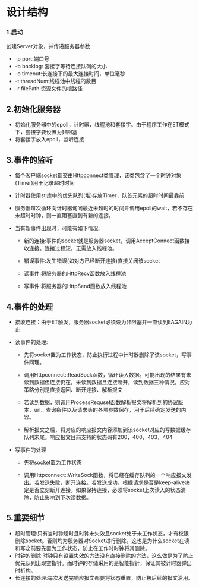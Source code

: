 # 设计结构

### 1.启动

  创建Server对象，并传递服务器参数

* -p 	port:端口号
* -b     backlog: 套接字等待连接队列的大小
* -o     timeout:长连接下的最大连接时间，单位毫秒
* -t      threadNum:线程池中线程的数目
* -r      filePath:资源文件的根路径

## 2.初始化服务器

* 初始化服务器中的epoll，计时器，线程池和套接字。由于程序工作在ET模式下，套接字要设置为非阻塞
* 将套接字放入epoll，监听连接

## 3.事件的监听

* 每个客户端socket都交由Httpconnect类管理，该类包含了一个时钟对象(Timer)用于记录超时时间

* 计时器使用stl库中的优先队列(堆)存放Timer，队首元素的超时时间最靠前

* 服务器每次循环向计时器询问最近未超时的时间并调用epoll的wait，若不存在未超时时钟，则一直阻塞直到有新的连接。

* 当有新事件出现时，可能有如下情况:

  * 新的连接:事件的socket就是服务器socket，调用AcceptConnect函数接收连接。连接过程短，无需放入线程池。
  * 错误事件:发生错误(如对方已经断开连接)直接关闭该socket
  
  * 读事件:将服务器的HttpRecv函数放入线程池
  * 写事件:将服务器的HttpSend函数放入线程池

## 4.事件的处理

* 接收连接：由于ET触发，服务器socket必须设为非阻塞并一直读到EAGAIN为止

* 读事件的处理:

  * 先将socket置为工作状态，防止执行过程中计时器删除了该socket，写事件同理。

  * 调用Httpconnect::ReadSock函数，循环读入数据。可能出现的结果有未读到数据但连接仍在，未读到数据且连接断开，读到数据三种情况，应对策略分别是直接返回、断开连接、解析报文

  * 若读到数据，则调用ProcessRequset函数解析报文将解析到的协议版本、url、查询条件以及请求头的各项参数保存，用于后续确定发送的内容。

  * 解析报文之后，将对应的响应报文内容添加到该socket对应的写数据缓存队列末尾。响应报文目前支持的状态码有200，400，403，404
   


* 写事件的处理

  * 先将socket置为工作状态

  * 调用Httpconnect::WriteSock函数，将已经在缓存队列的一个响应报文发出。若发送失败，断开连接。若发送成功，根据请求是否是keep-alive决定是否立刻断开连接。如果保持连接，必须将socket上次读入的状态清除，防止影响到下次读数据。

## 5.重要细节

* 超时管理:只有当时钟超时且时钟未失效且socket处于未工作状态，才有权限删除socket。否则均为服务器对Socket进行删除。这也是为什么socket在读和写之前要先置为工作状态，防止在工作时时钟将其删除。
* 时钟的删除:时钟只有设置失效的方法没有直接删除的方法，这么做是为了防止优先队列出现空指针。而时钟的存储采用的是智能指针，保证其被计时器弹出时析构。
* 长连接的处理:每次发送完响应报文都要将状态重置，防止被后续的报文沿用。






